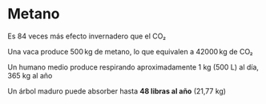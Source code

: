 # Metano
Es 84 veces más efecto invernadero que el CO₂

Una vaca produce 500 kg de metano, lo que equivalen a 42000 kg de CO₂

Un humano medio produce respirando aproximadamente 1 kg (500 L) al día, 365 kg al año

Un árbol maduro puede absorber hasta **48 libras al año** (21,77 kg)